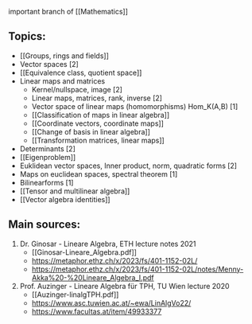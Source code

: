important branch of [[Mathematics]]


## Topics:
- [[Groups, rings and fields]]
- Vector spaces [2]
- [[Equivalence class, quotient space]]
- Linear maps and matrices
	- Kernel/nullspace, image [2]
	- Linear maps, matrices, rank, inverse [2]
	- Vector space of linear maps (homomorphisms) Hom_K(A,B) [1]
	- [[Classification of maps in linear algebra]]
	- [[Coordinate vectors, coordinate maps]]
	- [[Change of basis in linear algebra]]
	- [[Transformation matrices, linear maps]]
- Determinants [2]
- [[Eigenproblem]]
- Euklidean vector spaces, Inner product, norm, quadratic forms [2]
- Maps on euclidean spaces, spectral theorem [1]
- Bilinearforms [1]
- [[Tensor and multilinear algebra]] 
- [[Vector algebra identities]]


## Main sources:
1. Dr. Ginosar - Lineare Algebra, ETH lecture notes 2021
	- [[Ginosar-Lineare_Algebra.pdf]]
	- https://metaphor.ethz.ch/x/2023/fs/401-1152-02L/
	- https://metaphor.ethz.ch/x/2023/fs/401-1152-02L/notes/Menny-Akka%20-%20Lineare_Algebra_I.pdf
2. Prof. Auzinger - Lineare Algebra für TPH, TU Wien lecture 2020
	- [[Auzinger-linalgTPH.pdf]]
	- https://www.asc.tuwien.ac.at/~ewa/LinAlgVo22/
	- https://www.facultas.at/item/49933377

